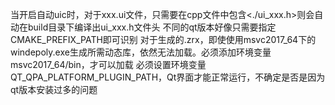 当开启自动uic时，对于xxx.ui文件，只需要在cpp文件中包含<./ui_xxx.h>则会自动在build目录下编译出ui_xxx.h文件头
不同的qt版本好像只需要指定CMAKE_PREFIX_PATH即可识别
对于生成的.zrx，即使使用msvc2017_64下的windepoly.exe生成所需动态库，依然无法加载。必须添加环境变量msvc2017_64/bin，才可以加载
必须设置环境变量QT_QPA_PLATFORM_PLUGIN_PATH，Qt界面才能正常运行，不确定是否是因为qt版本安装过多的问题
